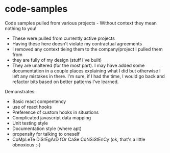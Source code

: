 # code-samples
Code samples pulled from various projects - Without context they mean nothing to you!

- These were pulled from currently active projects
- Having these here doesn't violate my contractual agreements
- I removed any context tieing them to the company/project I pulled them from
- they are fully of my design (stuff I've built)
- They are unaltered (for the most part).  I may have added some documentation in a couple places explaining what I did but otherwise I left any mistakes in there.  I'm sure, if I had the time, I would go back and refactor bits based on better patterns I've learned. 

Demonstrates:

- Basic react compentency
- use of react hooks
- Preference of custom hooks in situations
- Complicated javascript data mapping
- Unit testing style
- Documentation style (where apt)
- propensity for talking to oneself
- CoMpLeTe DiSrEgArD fOr CaSe CoNSiStEnCy (ok, that's a little obnoxious ;-)